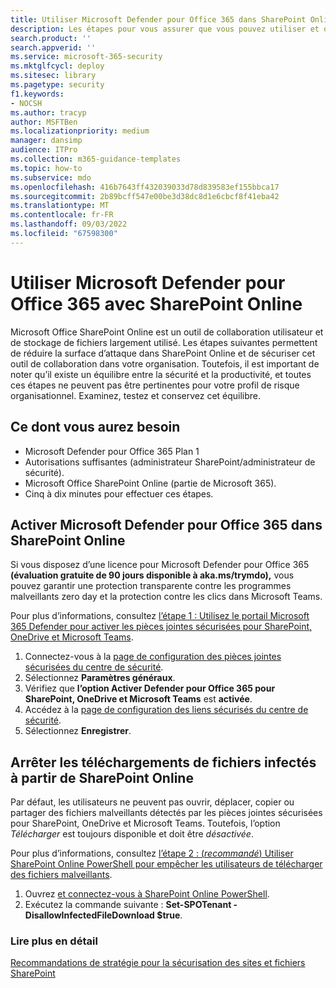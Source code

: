 ```yaml
---
title: Utiliser Microsoft Defender pour Office 365 dans SharePoint Online
description: Les étapes pour vous assurer que vous pouvez utiliser et obtenir la valeur à partir de Microsoft Defender pour Office 365 dans SharePoint Online et OneDrive Entreprise
search.product: ''
search.appverid: ''
ms.service: microsoft-365-security
ms.mktglfcycl: deploy
ms.sitesec: library
ms.pagetype: security
f1.keywords:
- NOCSH
ms.author: tracyp
author: MSFTBen
ms.localizationpriority: medium
manager: dansimp
audience: ITPro
ms.collection: m365-guidance-templates
ms.topic: how-to
ms.subservice: mdo
ms.openlocfilehash: 416b7643ff432039033d78d839583ef155bbca17
ms.sourcegitcommit: 2b89bcff547e00be3d38dc8d1e6cbcf8f41eba42
ms.translationtype: MT
ms.contentlocale: fr-FR
ms.lasthandoff: 09/03/2022
ms.locfileid: "67598300"
---
```

# <a name="use-microsoft-defender-for-office-365-with-sharepoint-online"></a>Utiliser Microsoft Defender pour Office 365 avec SharePoint Online

Microsoft Office SharePoint Online est un outil de collaboration utilisateur et de stockage de fichiers largement utilisé. Les étapes suivantes permettent de réduire la surface d’attaque dans SharePoint Online et de sécuriser cet outil de collaboration dans votre organisation. Toutefois, il est important de noter qu’il existe un équilibre entre la sécurité et la productivité, et toutes ces étapes ne peuvent pas être pertinentes pour votre profil de risque organisationnel. Examinez, testez et conservez cet équilibre.

## <a name="what-youll-need"></a>Ce dont vous aurez besoin

- Microsoft Defender pour Office 365 Plan 1
- Autorisations suffisantes (administrateur SharePoint/administrateur de sécurité).
- Microsoft Office SharePoint Online (partie de Microsoft 365).
- Cinq à dix minutes pour effectuer ces étapes.

## <a name="turn-on-microsoft-defender-for-office-365-in-sharepoint-online"></a>Activer Microsoft Defender pour Office 365 dans SharePoint Online
Si vous disposez d’une licence pour Microsoft Defender pour Office 365 **(évaluation gratuite de 90 jours disponible à aka.ms/trymdo),** vous pouvez garantir une protection transparente contre les programmes malveillants zero day et la protection contre les clics dans Microsoft Teams.

Pour plus d’informations, consultez [l’étape 1 : Utilisez le portail Microsoft 365 Defender pour activer les pièces jointes sécurisées pour SharePoint, OneDrive et Microsoft Teams](/microsoft-365/security/office-365-security/turn-on-mdo-for-spo-odb-and-teams#step-1-use-the-microsoft-365-defender-portal-to-turn-on-safe-attachments-for-sharepoint-onedrive-and-microsoft-teams).

1.  Connectez-vous à la [page de configuration des pièces jointes sécurisées du centre de sécurité](https://security.microsoft.com/safeattachmentv2).
1.  Sélectionnez **Paramètres généraux**.
1.  Vérifiez que **l’option Activer Defender pour Office 365 pour SharePoint, OneDrive et Microsoft Teams** est **activée**.
1.  Accédez à la [page de configuration des liens sécurisés du centre de sécurité](https://security.microsoft.com/safelinksv2).
1.  Sélectionnez **Enregistrer**.

## <a name="stop-infected-file-downloads-from-sharepoint-online"></a>Arrêter les téléchargements de fichiers infectés à partir de SharePoint Online

Par défaut, les utilisateurs ne peuvent pas ouvrir, déplacer, copier ou partager des fichiers malveillants détectés par les pièces jointes sécurisées pour SharePoint, OneDrive et Microsoft Teams. Toutefois, l’option *Télécharger* est toujours disponible et doit être *désactivée*. 

Pour plus d’informations, consultez [l’étape 2 : (*recommandé*) Utiliser SharePoint Online PowerShell pour empêcher les utilisateurs de télécharger des fichiers malveillants](/microsoft-365/security/office-365-security/turn-on-mdo-for-spo-odb-and-teams#step-2-recommended-use-sharepoint-online-powershell-to-prevent-users-from-downloading-malicious-files).

1.  Ouvrez [et connectez-vous à SharePoint Online PowerShell](/powershell/sharepoint/sharepoint-online/connect-sharepoint-online).
1.  Exécutez la commande suivante : **Set-SPOTenant -DisallowInfectedFileDownload $true**.

### <a name="further-reading"></a>Lire plus en détail
[Recommandations de stratégie pour la sécurisation des sites et fichiers SharePoint](/microsoft-365/security/office-365-security/sharepoint-file-access-policies)
